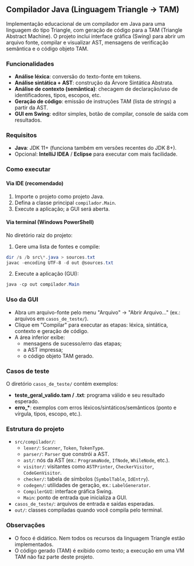 ## Compilador Java (Linguagem Triangle → TAM)

Implementação educacional de um compilador em Java para uma linguagem do tipo Triangle, com geração de código para a TAM (Triangle Abstract Machine). O projeto inclui interface gráfica (Swing) para abrir um arquivo fonte, compilar e visualizar AST, mensagens de verificação semântica e o código objeto TAM.

### Funcionalidades

- **Análise léxica**: conversão do texto-fonte em tokens.
- **Análise sintática + AST**: construção da Árvore Sintática Abstrata.
- **Análise de contexto (semântica)**: checagem de declaração/uso de identificadores, tipos, escopos, etc.
- **Geração de código**: emissão de instruções TAM (lista de strings) a partir da AST.
- **GUI em Swing**: editor simples, botão de compilar, console de saída com resultados.

### Requisitos

- **Java**: JDK 11+ (funciona também em versões recentes do JDK 8+).
- Opcional: **IntelliJ IDEA** / **Eclipse** para executar com mais facilidade.

### Como executar

#### Via IDE (recomendado)

1. Importe o projeto como projeto Java.
2. Defina a classe principal `compilador.Main`.
3. Execute a aplicação; a GUI será aberta.

#### Via terminal (Windows PowerShell)

No diretório raiz do projeto:

1. Gere uma lista de fontes e compile:

```powershell
dir /s /b src\*.java > sources.txt
javac -encoding UTF-8 -d out @sources.txt
```

2. Execute a aplicação (GUI):

```powershell
java -cp out compilador.Main
```

### Uso da GUI

- Abra um arquivo-fonte pelo menu "Arquivo" → "Abrir Arquivo..." (ex.: arquivos em `casos_de_teste/`).
- Clique em "Compilar" para executar as etapas: léxica, sintática, contexto e geração de código.
- A área inferior exibe:
  - mensagens de sucesso/erro das etapas;
  - a AST impressa;
  - o código objeto TAM gerado.

### Casos de teste

O diretório `casos_de_teste/` contém exemplos:

- **teste_geral_valido.tam / .txt**: programa válido e seu resultado esperado.
- **erro\_\***: exemplos com erros léxicos/sintáticos/semânticos (ponto e vírgula, tipos, escopo, etc.).

### Estrutura do projeto

- `src/compilador/`:
  - `lexer/`: `Scanner`, `Token`, `TokenType`.
  - `parser/`: `Parser` que constrói a AST.
  - `ast/`: nós da AST (ex.: `ProgramaNode`, `IfNode`, `WhileNode`, etc.).
  - `visitor/`: visitantes como `ASTPrinter`, `CheckerVisitor`, `CodeGenVisitor`.
  - `checker/`: tabela de símbolos (`SymbolTable`, `IdEntry`).
  - `codegen/`: utilidades de geração, ex.: `LabelGenerator`.
  - `CompilerGUI`: interface gráfica Swing.
  - `Main`: ponto de entrada que inicializa a GUI.
- `casos_de_teste/`: arquivos de entrada e saídas esperadas.
- `out/`: classes compiladas quando você compila pelo terminal.

### Observações

- O foco é didático. Nem todos os recursos da linguagem Triangle estão implementados.
- O código gerado (TAM) é exibido como texto; a execução em uma VM TAM não faz parte deste projeto.
